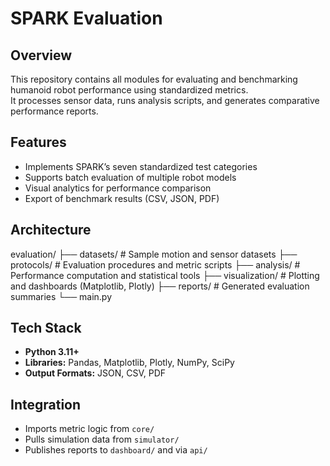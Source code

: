 # SPARK Evaluation

## Overview

This repository contains all modules for evaluating and benchmarking humanoid robot performance using standardized metrics.  
It processes sensor data, runs analysis scripts, and generates comparative performance reports.

## Features

- Implements SPARK’s seven standardized test categories
- Supports batch evaluation of multiple robot models
- Visual analytics for performance comparison
- Export of benchmark results (CSV, JSON, PDF)

## Architecture

evaluation/
├── datasets/ # Sample motion and sensor datasets
├── protocols/ # Evaluation procedures and metric scripts
├── analysis/ # Performance computation and statistical tools
├── visualization/ # Plotting and dashboards (Matplotlib, Plotly)
├── reports/ # Generated evaluation summaries
└── main.py

## Tech Stack

- **Python 3.11+**
- **Libraries:** Pandas, Matplotlib, Plotly, NumPy, SciPy
- **Output Formats:** JSON, CSV, PDF

## Integration

- Imports metric logic from `core/`
- Pulls simulation data from `simulator/`
- Publishes reports to `dashboard/` and via `api/`

